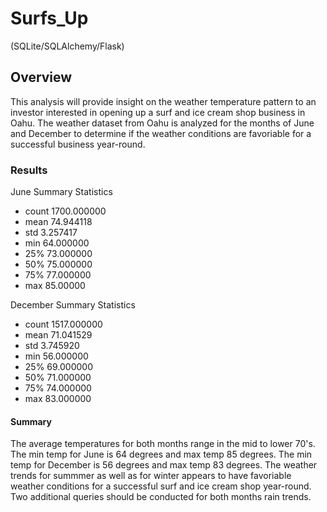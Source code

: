 # Surfs_Up
(SQLite/SQLAlchemy/Flask)

## Overview

This analysis will provide insight on the weather temperature pattern to an investor interested in opening up a surf and ice cream shop business in Oahu. The weather dataset from Oahu is analyzed for the months of June and December to determine if the weather conditions are favoriable for a successful business year-round.

### Results
June Summary Statistics

* count	1700.000000
* mean	74.944118
* std	3.257417
* min	64.000000
* 25%	73.000000
* 50%	75.000000
* 75%	77.000000
* max	85.00000                 


December Summary Statistics

* count	1517.000000
* mean	71.041529
* std	3.745920
* min	56.000000
* 25%	69.000000
* 50%	71.000000
* 75%	74.000000
* max	83.000000


#### Summary

The average temperatures for both months range in the mid to lower 70's. The min temp for June is 64 degrees and max temp 85 degrees. The  min temp for December is 56 degrees and max temp 83 degrees. The weather trends for summmer as well as for winter appears to have favoriable weather conditions for a successful surf and ice cream shop year-round. Two additional queries should be conducted for both months rain trends.
